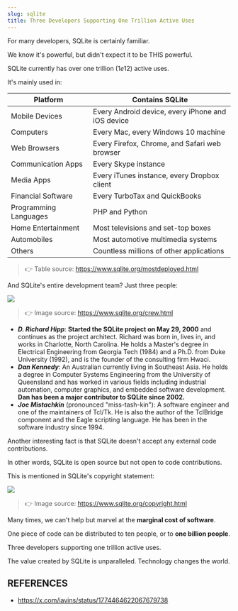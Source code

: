 ```yaml
---
slug: sqlite
title: Three Developers Supporting One Trillion Active Uses
---
```


For many developers, SQLite is certainly familiar.

We know it's powerful, but didn't expect it to be THIS powerful.

SQLite currently has over one trillion ($1e12$) active uses.

It's mainly used in:

| Platform | Contains SQLite |
|----------|-----------------|
| Mobile Devices | Every Android device, every iPhone and iOS device |
| Computers | Every Mac, every Windows 10 machine |
| Web Browsers | Every Firefox, Chrome, and Safari web browser |
| Communication Apps | Every Skype instance |
| Media Apps | Every iTunes instance, every Dropbox client |
| Financial Software | Every TurboTax and QuickBooks |
| Programming Languages | PHP and Python |
| Home Entertainment | Most televisions and set-top boxes |
| Automobiles | Most automotive multimedia systems |
| Others | Countless millions of other applications |

> 👉 Table source: https://www.sqlite.org/mostdeployed.html

And SQLite's entire development team? Just three people:

![](https://img.wukaipeng.com/2024/04/21-091841-ZHGYCj-9cdd7881a86d467087b22b51435d8e47.png)

> 👉 Image source: https://www.sqlite.org/crew.html

- ***D. Richard Hipp***: **Started the SQLite project on May 29, 2000** and continues as the project architect. Richard was born in, lives in, and works in Charlotte, North Carolina. He holds a Master's degree in Electrical Engineering from Georgia Tech (1984) and a Ph.D. from Duke University (1992), and is the founder of the consulting firm Hwaci.
- ***Dan Kennedy***: An Australian currently living in Southeast Asia. He holds a degree in Computer Systems Engineering from the University of Queensland and has worked in various fields including industrial automation, computer graphics, and embedded software development. **Dan has been a major contributor to SQLite since 2002.**
- ***Joe Mistachkin*** (pronounced "miss-tash-kin"): A software engineer and one of the maintainers of Tcl/Tk. He is also the author of the TclBridge component and the Eagle scripting language. He has been in the software industry since 1994.

Another interesting fact is that SQLite doesn't accept any external code contributions.

In other words, SQLite is open source but not open to code contributions.

This is mentioned in SQLite's copyright statement:

![](https://img.wukaipeng.com/2024/04/21-091841-PzdJPG-550640d42a8244cd81e7f3887937414e.png)

> 👉 Image source: https://www.sqlite.org/copyright.html

Many times, we can't help but marvel at the **marginal cost of software**.

One piece of code can be distributed to ten people, or to **one billion people**.

Three developers supporting one trillion active uses.

The value created by SQLite is unparalleled. Technology changes the world.

## REFERENCES
- https://x.com/iavins/status/1774464622067679738
